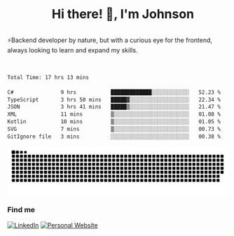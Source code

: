 <div id="user-content-toc">
  <ul align="center">
    <summary><h1 style="display: inline-block">Hi there! 👋, I'm Johnson</h1></summary>
  </ul>
</div>

⚡Backend developer by nature, but with a curious eye for the frontend, always looking to learn and expand my skills.

<br>


<!--START_SECTION:waka-->

```txt
Total Time: 17 hrs 13 mins

C#               9 hrs           █████████████░░░░░░░░░░░░   52.23 %
TypeScript       3 hrs 50 mins   █████▓░░░░░░░░░░░░░░░░░░░   22.34 %
JSON             3 hrs 41 mins   █████▒░░░░░░░░░░░░░░░░░░░   21.47 %
XML              11 mins         ▒░░░░░░░░░░░░░░░░░░░░░░░░   01.08 %
Kotlin           10 mins         ▒░░░░░░░░░░░░░░░░░░░░░░░░   01.05 %
SVG              7 mins          ▒░░░░░░░░░░░░░░░░░░░░░░░░   00.73 %
GitIgnore file   3 mins          ░░░░░░░░░░░░░░░░░░░░░░░░░   00.38 %
```

<!--END_SECTION:waka-->


<img  src="https://github.com/1999AZZAR/1999AZZAR/blob/main/resources/img/grid-snake.svg"
       alt="snake" /></a>

### Find me
<a href="https://www.linkedin.com/in/dusabe-johnson" target="_blank"><img src="https://img.shields.io/badge/LinkedIn-%230077B5.svg?&style=flat&logo=linkedin&logoColor=white" alt="LinkedIn"></a>
‎‎ [![Personal Website](https://img.shields.io/badge/visit-Johnson.rw-blue)](https://johnson.rw/)
